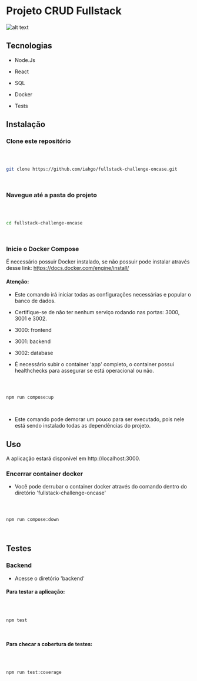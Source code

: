 
# Projeto CRUD Fullstack

  
  ![alt text]('./fotoapponcase.png)
  
  

## Tecnologias

  

- Node.Js

- React

- SQL

- Docker

- Tests

  

## Instalação

### Clone este repositório

  

```bash

  

git clone https://github.com/iahgo/fullstack-challenge-oncase.git

  

```

  

  

### Navegue até a pasta do projeto

  

  

```bash

  

cd fullstack-challenge-oncase

  

```

  

  

### Inicie o Docker Compose

É necessário possuir Docker instalado, se não possuir pode instalar através desse link: https://docs.docker.com/engine/install/

#### Atenção:

- Este comando irá iniciar todas as configurações necessárias e popular o banco de dados.

- Certifique-se de não ter nenhum serviço rodando nas portas: 3000, 3001 e 3002.

- 3000: frontend

- 3001: backend

- 3002: database

- É necessário subir o container 'app' completo, o container possui healthchecks para assegurar se está operacional ou não.

  

```bash

  

npm run compose:up

  

```

  

- Este comando pode demorar um pouco para ser executado, pois nele está sendo instalado todas as dependências do projeto.

  

  

## Uso

  

  

A aplicação estará disponível em http://localhost:3000.

  
  

### Encerrar container docker

- Você pode derrubar o container docker através do comando dentro do diretório 'fullstack-challenge-oncase'

```bash

  

npm run compose:down

  

```

## Testes
###  Backend
- Acesse o diretório 'backend'
#### Para testar a aplicação:
 ```bash

  

npm test

  

```

#### Para checar a cobertura de testes:
 ```bash

  

npm run test:coverage

  

```
